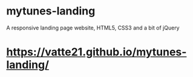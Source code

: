 # mytunes-landing
A responsive landing page website, HTML5, CSS3 and a bit of jQuery
# https://vatte21.github.io/mytunes-landing/
